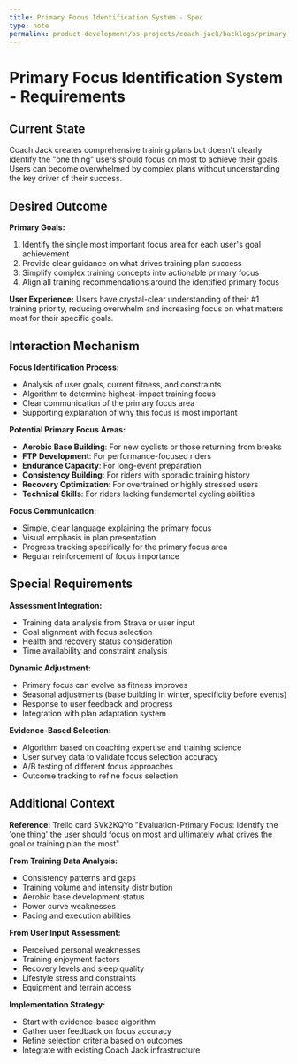 ```yaml
---
title: Primary Focus Identification System - Spec
type: note
permalink: product-development/os-projects/coach-jack/backlogs/primary-focus-identification-system-spec
---
```


# Primary Focus Identification System - Requirements

## Current State

Coach Jack creates comprehensive training plans but doesn't clearly identify the "one thing" users should focus on most to achieve their goals. Users can become overwhelmed by complex plans without understanding the key driver of their success.

## Desired Outcome  

**Primary Goals:**
1. Identify the single most important focus area for each user's goal achievement
2. Provide clear guidance on what drives training plan success
3. Simplify complex training concepts into actionable primary focus
4. Align all training recommendations around the identified primary focus

**User Experience:** Users have crystal-clear understanding of their #1 training priority, reducing overwhelm and increasing focus on what matters most for their specific goals.

## Interaction Mechanism

**Focus Identification Process:**
- Analysis of user goals, current fitness, and constraints
- Algorithm to determine highest-impact training focus
- Clear communication of the primary focus area
- Supporting explanation of why this focus is most important

**Potential Primary Focus Areas:**
- **Aerobic Base Building**: For new cyclists or those returning from breaks
- **FTP Development**: For performance-focused riders
- **Endurance Capacity**: For long-event preparation
- **Consistency Building**: For riders with sporadic training history
- **Recovery Optimization**: For overtrained or highly stressed users
- **Technical Skills**: For riders lacking fundamental cycling abilities

**Focus Communication:**
- Simple, clear language explaining the primary focus
- Visual emphasis in plan presentation
- Progress tracking specifically for the primary focus area
- Regular reinforcement of focus importance

## Special Requirements

**Assessment Integration:**
- Training data analysis from Strava or user input
- Goal alignment with focus selection
- Health and recovery status consideration
- Time availability and constraint analysis

**Dynamic Adjustment:**
- Primary focus can evolve as fitness improves
- Seasonal adjustments (base building in winter, specificity before events)
- Response to user feedback and progress
- Integration with plan adaptation system

**Evidence-Based Selection:**
- Algorithm based on coaching expertise and training science
- User survey data to validate focus selection accuracy
- A/B testing of different focus approaches
- Outcome tracking to refine focus selection

## Additional Context

**Reference:** Trello card SVk2KQYo "Evaluation-Primary Focus: Identify the 'one thing' the user should focus on most and ultimately what drives the goal or training plan the most"

**From Training Data Analysis:**
- Consistency patterns and gaps
- Training volume and intensity distribution
- Aerobic base development status
- Power curve weaknesses
- Pacing and execution abilities

**From User Input Assessment:**
- Perceived personal weaknesses
- Training enjoyment factors
- Recovery levels and sleep quality
- Lifestyle stress and constraints
- Equipment and terrain access

**Implementation Strategy:**
- Start with evidence-based algorithm
- Gather user feedback on focus accuracy
- Refine selection criteria based on outcomes
- Integrate with existing Coach Jack infrastructure